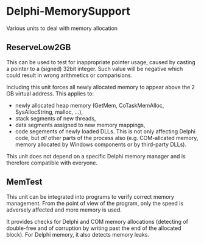 # Delphi-MemorySupport
Various units to deal with memory allocation

## ReserveLow2GB

This can be used to test for inappropriate pointer usage, caused by casting a pointer to a (signed) 32bit integer. Such value
will be negative which could result in wrong arithmetics or comparisions.

Including this unit forces all newly allocated memory to appear above the 2 GB virtual address. This applies to:
  - newly allocated heap memory (GetMem, CoTaskMemAlloc, SysAllocString, malloc, ...),
  - stack segments of new threads,
  - data segments assigned to new memory mappings,
  - code segements of newly loaded DLLs.
This is not only affecting Delphi code, but *all* other parts of the process also (e.g. COM-allcated memory, memory allocated
by Windows components or by third-party DLLs).

This unit does not depend on a specific Delphi memory manager and is therefore compatible with everyone.

## MemTest

This unit can be integrated into programs to verify correct memory management. From the point of view of the program,
only the speed is adversely affected and more memory is used.

It provides checks for Delphi and COM memory allocations (detecting of double-free and of corruption by writing past the end of
the allocated block).
For Delphi memory, it also detects memory leaks.
